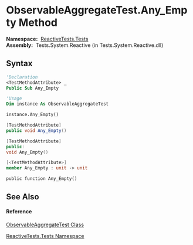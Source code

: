 # ObservableAggregateTest.Any\_Empty Method

**Namespace:**  [ReactiveTests.Tests](ReactiveTests.Tests\ReactiveTests.Tests.md)  
**Assembly:**  Tests.System.Reactive (in Tests.System.Reactive.dll)

## Syntax

```vb
'Declaration
<TestMethodAttribute> _
Public Sub Any_Empty
```

```vb
'Usage
Dim instance As ObservableAggregateTest

instance.Any_Empty()
```

```csharp
[TestMethodAttribute]
public void Any_Empty()
```

```c++
[TestMethodAttribute]
public:
void Any_Empty()
```

```fsharp
[<TestMethodAttribute>]
member Any_Empty : unit -> unit 
```

```jscript
public function Any_Empty()
```

## See Also

#### Reference

[ObservableAggregateTest Class](ObservableAggregateTest\ObservableAggregateTest.md)

[ReactiveTests.Tests Namespace](ReactiveTests.Tests\ReactiveTests.Tests.md)
